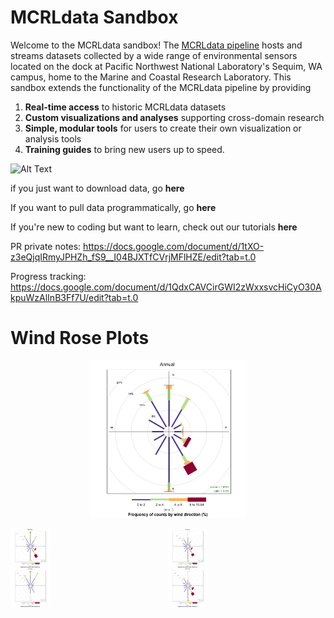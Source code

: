 # MCRLdata Sandbox

Welcome to the MCRLdata sandbox! The [MCRLdata pipeline](https://mcrldata.pnnl.gov/) hosts and streams datasets collected by a wide range of environmental sensors located on the dock at Pacific Northwest National Laboratory's Sequim, WA campus, home to the Marine and Coastal Research Laboratory. This sandbox extends the functionality of the MCRLdata pipeline by providing

  1) **Real-time access** to historic MCRLdata datasets
  2) **Custom visualizations and analyses** supporting cross-domain research
  3) **Simple, modular tools** for users to create their own visualization or analysis tools
  4) **Training guides** to bring new users up to speed. 

<img src="https://github.com/peterregier/mcrl_data_sandbox/blob/main/figures/logos/sandbox_logo_1.png" alt="Alt Text" width="300" height="300">

if you just want to download data, go **here**

If you want to pull data programmatically, go **here**

If you're new to coding but want to learn, check out our tutorials **here**

PR private notes: https://docs.google.com/document/d/1tXO-z3eQjqIRmyJPHZh_fS9__I04BJXTfCVrjMFlHZE/edit?tab=t.0

Progress tracking: https://docs.google.com/document/d/1QdxCAVCirGWI2zWxxsvcHiCyO30AkpuWzAlInB3Ff7U/edit?tab=t.0



# Wind Rose Plots

<p align="center">
  <img src="figures/wind_plots/annual.png" width="50%" alt="Annual Wind Rose Plot">
</p>

<div style="display: flex; justify-content: center;">
  <div style="display: flex; flex-direction: column;">
    <img src="figures/wind_plots/spring.png" width="25%" alt="Spring Wind Rose Plot">
    <img src="figures/wind_plots/summer.png" width="25%" alt="Summer Wind Rose Plot">
  </div>
  <div style="display: flex; flex-direction: column;">
    <img src="figures/wind_plots/fall.png" width="25%" alt="Fall Wind Rose Plot">
    <img src="figures/wind_plots/winter.png" width="25%" alt="Winter Wind Rose Plot">
  </div>
</div>

